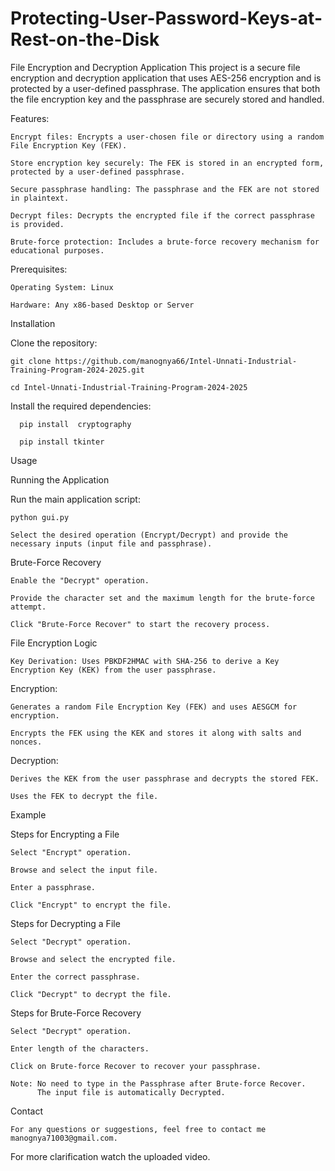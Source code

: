 # Protecting-User-Password-Keys-at-Rest-on-the-Disk
File Encryption and Decryption Application
This project is a secure file encryption and decryption application that uses AES-256 encryption and is protected by a user-defined passphrase. The application ensures that both the file encryption key and the passphrase are securely stored and handled.

Features:
  
    Encrypt files: Encrypts a user-chosen file or directory using a random File Encryption Key (FEK).
  
    Store encryption key securely: The FEK is stored in an encrypted form, protected by a user-defined passphrase.
  
    Secure passphrase handling: The passphrase and the FEK are not stored in plaintext.
  
    Decrypt files: Decrypts the encrypted file if the correct passphrase is provided.
  
    Brute-force protection: Includes a brute-force recovery mechanism for educational purposes.

Prerequisites:
    
    Operating System: Linux
    
    Hardware: Any x86-based Desktop or Server

Installation
  
  Clone the repository:
    
    git clone https://github.com/manognya66/Intel-Unnati-Industrial-Training-Program-2024-2025.git
    
    cd Intel-Unnati-Industrial-Training-Program-2024-2025
  
  Install the required dependencies:
      
      pip install  cryptography
      
      pip install tkinter

Usage

  Running the Application
    
  Run the main application script:

    python gui.py

    Select the desired operation (Encrypt/Decrypt) and provide the necessary inputs (input file and passphrase).

  Brute-Force Recovery
    
    Enable the "Decrypt" operation.
    
    Provide the character set and the maximum length for the brute-force attempt.
  
    Click "Brute-Force Recover" to start the recovery process.

File Encryption Logic
  
    Key Derivation: Uses PBKDF2HMAC with SHA-256 to derive a Key Encryption Key (KEK) from the user passphrase.

Encryption:
  
    Generates a random File Encryption Key (FEK) and uses AESGCM for encryption.
  
    Encrypts the FEK using the KEK and stores it along with salts and nonces.
  
Decryption:
  
    Derives the KEK from the user passphrase and decrypts the stored FEK.
  
    Uses the FEK to decrypt the file.

Example

  Steps for Encrypting a File
    
    Select "Encrypt" operation.
    
    Browse and select the input file.

    Enter a passphrase.
    
    Click "Encrypt" to encrypt the file.

Steps for Decrypting a File
    
    Select "Decrypt" operation.
    
    Browse and select the encrypted file.
    
    Enter the correct passphrase.
    
    Click "Decrypt" to decrypt the file.

Steps for Brute-Force Recovery
    
    Select "Decrypt" operation.
    
    Enter length of the characters.

    Click on Brute-force Recover to recover your passphrase.
    
    Note: No need to type in the Passphrase after Brute-force Recover. 
          The input file is automatically Decrypted.

Contact
    
    For any questions or suggestions, feel free to contact me manognya71003@gmail.com.

For more clarification watch the uploaded video.

